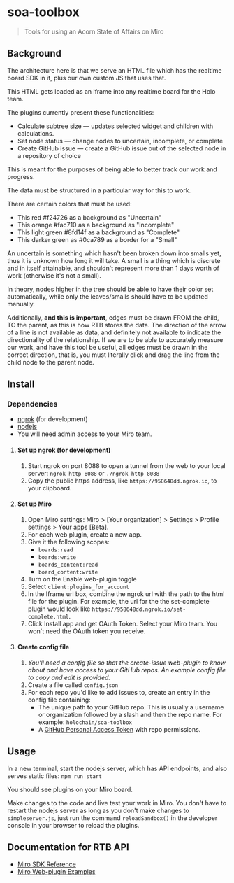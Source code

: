 # soa-toolbox

> Tools for using an Acorn State of Affairs on Miro

## Background

The architecture here is that we serve an HTML file which has the realtime board SDK in it, plus our own custom JS that uses that.

This HTML gets loaded as an iframe into any realtime board for the Holo team.

The plugins currently present these functionalities:
* Calculate subtree size — updates selected widget and children with calculations.
* Set node status — change nodes to uncertain, incomplete, or complete
* Create GitHub issue — create a GitHub issue out of the selected node in a repository of choice

This is meant for the purposes of being able to better track our work and progress.

The data must be structured in a particular way for this to work.

There are certain colors that must be used:
- This red #f24726 as a background as "Uncertain"
- This orange #fac710 as a background as "Incomplete"
- This light green #8fd14f as a background as "Complete"
- This darker green as #0ca789 as a border for a "Small"

An uncertain is something which hasn't been broken down into smalls yet, thus it is unknown how long it will take.
A small is a thing which is discrete and in itself attainable, and shouldn't represent more than 1 days worth of work (otherwise it's not a small).

In theory, nodes higher in the tree should be able to have their color set automatically, while only the leaves/smalls should have to be updated manually.

Additionally, **and this is important**, edges must be drawn FROM the child, TO the parent, as this is how RTB stores the data. The direction of the arrow of a line is not available as data, and definitely not available to indicate the directionality of the relationship. If we are to be able to accurately measure our work, and have this tool be useful, all edges must be drawn in the correct direction, that is, you must literally click and drag the line from the child node to the parent node.

## Install

### Dependencies

* [ngrok](https://ngrok.com/) (for development)
* [nodejs](https://nodejs.org)
* You will need admin access to your Miro team.

1. #### **Set up ngrok** (for development)
   1. Start ngrok on port 8088 to open a tunnel from the web to your local server: `ngrok http 8088` or `./ngrok http 8088`
   2. Copy the public https address, like `https﻿://958648dd.ngrok.io`, to your clipboard.
2. #### **Set up Miro**
   1. Open Miro settings: Miro > [Your organization] > Settings > Profile settings > Your apps [Beta].
   2. For each web plugin, create a new app.
   3. Give it the following scopes:
      * `boards:read`
      * `boards:write`
      * `boards_content:read`
      * `board_content:write`
   4. Turn on the Enable web-plugin toggle
   5. Select `client:plugins_for_account`
   5. In the Iframe url box, combine the ngrok url with the path to the html file for the plugin. For example, the url for the the set-complete plugin would look like `https﻿://958648dd.ngrok.io/set-complete.html`.
   6. Click Install app and get OAuth Token. Select your Miro team. You won't need the OAuth token you receive.
3. #### **Create config file**
   1. *You'll need a config file so that the create-issue web-plugin to know about and have access to your GitHub repos. An example config file to copy and edit is provided.*
   2. Create a file called `config.json`
   3. For each repo you'd like to add issues to, create an entry in the config file containing:
      * The unique path to your GitHub repo. This is usually a username or organization followed by a slash and then the repo name. For example: `holochain/soa-toolbox`
      * A [GitHub Personal Access Token](https://help.github.com/en/articles/creating-a-personal-access-token-for-the-command-line) with repo permissions.

 [comment]: # (Watch out! There are non-breaking zero-width space characters in some URLs above)

## Usage

In a new terminal, start the nodejs server, which has API endpoints, and also serves static files:
`npm run start`

You should see plugins on your Miro board.

Make changes to the code and live test your work in Miro. You don't have to restart the nodejs server as long as you don't make changes to `simpleserver.js`, just run the command `reloadSandbox()` in the developer console in your browser to reload the plugins.

## Documentation for RTB API

* [Miro SDK Reference](https://developers.miro.com/docs/sdk-doc)
* [Miro Web-plugin Examples](https://developers.miro.com/docs/web-plugin-examples)
